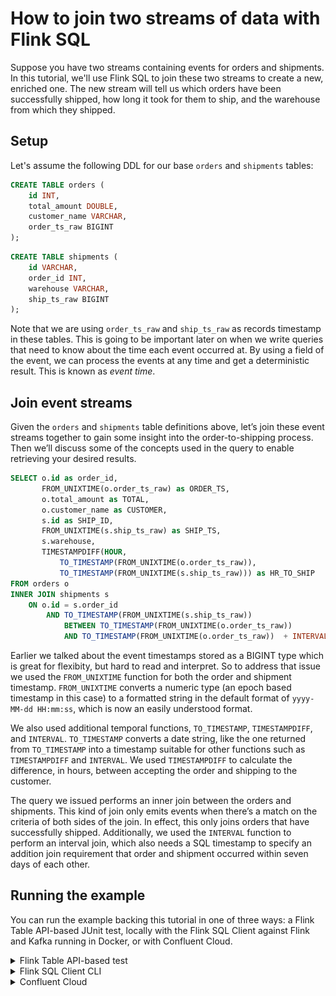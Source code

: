 <!-- title: How to join two streams of data with Flink SQL -->
<!-- description: In this tutorial, learn how to join two streams of data with Flink SQL, with step-by-step instructions and supporting code. -->

# How to join two streams of data with Flink SQL

Suppose you have two streams containing events for orders and shipments. In this tutorial, we'll use Flink SQL to join
these two streams to create a new, enriched one. The new stream will tell us which orders have been successfully shipped,
how long it took for them to ship, and the warehouse from which they shipped.

## Setup

Let's assume the following DDL for our base `orders` and `shipments` tables:

```sql
CREATE TABLE orders (
    id INT,
    total_amount DOUBLE,
    customer_name VARCHAR,
    order_ts_raw BIGINT
);
```

```sql
CREATE TABLE shipments (
    id VARCHAR,
    order_id INT,
    warehouse VARCHAR,
    ship_ts_raw BIGINT
);
```

Note that we are using `order_ts_raw` and `ship_ts_raw` as records timestamp in these tables. This is going to be important later on when we write queries that need to know about the time each event occurred at. By using a field of the event, we can process the events at any time and get a deterministic result. This is known as _event time_.

## Join event streams

Given the `orders` and `shipments` table definitions above, let’s join these event streams together to gain some insight
into the order-to-shipping process. Then we’ll discuss some of the concepts used in the query to enable retrieving your
desired results.

```sql
SELECT o.id as order_id,
       FROM_UNIXTIME(o.order_ts_raw) as ORDER_TS,
       o.total_amount as TOTAL,
       o.customer_name as CUSTOMER,
       s.id as SHIP_ID,
       FROM_UNIXTIME(s.ship_ts_raw) as SHIP_TS,
       s.warehouse,
       TIMESTAMPDIFF(HOUR,
           TO_TIMESTAMP(FROM_UNIXTIME(o.order_ts_raw)),
           TO_TIMESTAMP(FROM_UNIXTIME(s.ship_ts_raw))) as HR_TO_SHIP
FROM orders o
INNER JOIN shipments s
    ON o.id = s.order_id
        AND TO_TIMESTAMP(FROM_UNIXTIME(s.ship_ts_raw))
            BETWEEN TO_TIMESTAMP(FROM_UNIXTIME(o.order_ts_raw))
            AND TO_TIMESTAMP(FROM_UNIXTIME(o.order_ts_raw))  + INTERVAL '7' DAY;

```

Earlier we talked about the event timestamps stored as a BIGINT type which is great for flexibity, but hard to read and
interpret. So to address that issue we used the `FROM_UNIXTIME` function for both the order and
shipment timestamp. `FROM_UNIXTIME` converts a numeric type (an epoch based timestamp in this case) to a formatted string
in the default format of `yyyy-MM-dd HH:mm:ss`, which is now an easily understood format.

We also used additional temporal functions, `TO_TIMESTAMP`, `TIMESTAMPDIFF`, and `INTERVAL`.  `TO_TIMESTAMP` converts a date
string, like the one returned from `TO_TIMESTAMP` into a timestamp suitable for other functions such as `TIMESTAMPDIFF` and
`INTERVAL`. We used `TIMESTAMPDIFF` to calculate the difference, in hours, between accepting the order and shipping
to the customer.

The query we issued performs an inner join between the orders and shipments. This kind of join only emits events when
there’s a match on the criteria of both sides of the join. In effect, this only joins orders that have successfully
shipped. Additionally, we used the `INTERVAL` function to perform an interval join, which also needs a SQL timestamp to
specify an addition join requirement that order and shipment occurred within seven days of each other.

## Running the example

You can run the example backing this tutorial in one of three ways: a Flink Table API-based JUnit test, locally with the Flink SQL Client 
against Flink and Kafka running in Docker, or with Confluent Cloud.

<details>
  <summary>Flink Table API-based test</summary>

  ### Prerequisites

  * Java 17, e.g., follow the OpenJDK installation instructions [here](https://openjdk.org/install/) if you don't have Java. 
  * Docker running via [Docker Desktop](https://docs.docker.com/desktop/) or [Docker Engine](https://docs.docker.com/engine/install/)

  ### Run the test

  Clone the `confluentinc/tutorials` GitHub repository (if you haven't already) and navigate to the `tutorials` directory:

  ```shell
  git clone git@github.com:confluentinc/tutorials.git
  cd tutorials
  ```

  Run the following command to execute [FlinkSqlIntervalJoinTest#testJoin](src/test/java/io/confluent/developer/FlinkSqlIntervalJoinTest.java):

  ```plaintext
  ./gradlew clean :joining-stream-stream:flinksql:test
  ```

  The test starts Kafka and Schema Registry with [Testcontainers](https://testcontainers.com/), runs the Flink SQL commands
  above against a local Flink `StreamExecutionEnvironment`, and ensures that the join results are what we expect.
</details>

<details>
  <summary>Flink SQL Client CLI</summary>

  ### Prerequisites

  * Docker running via [Docker Desktop](https://docs.docker.com/desktop/) or [Docker Engine](https://docs.docker.com/engine/install/)
  * [Docker Compose](https://docs.docker.com/compose/install/). Ensure that the command `docker compose version` succeeds.

  ### Run the commands

  Clone the `confluentinc/tutorials` GitHub repository (if you haven't already) and navigate to the `tutorials` directory:

  ```shell
  git clone git@github.com:confluentinc/tutorials.git
  cd tutorials
  ```

  Start Flink and Kafka:

  ```shell
  docker compose -f ./docker/docker-compose-flinksql.yml up -d
  ```

  Next, open the Flink SQL Client CLI:

  ```shell
  docker exec -it flink-sql-client sql-client.sh
  ```

  Finally, run following SQL statements to create the `orders` and `shipments` tables backed by Kafka running in Docker, populate them with
  test data, and run the join query.

  ```sql
  CREATE TABLE orders (
      id INT,
      total_amount DOUBLE,
      customer_name VARCHAR,
      order_ts_raw BIGINT
  ) WITH (
      'connector' = 'kafka',
      'topic' = 'orders',
      'properties.bootstrap.servers' = 'broker:9092',
      'scan.startup.mode' = 'earliest-offset',
      'key.format' = 'raw',
      'key.fields' = 'id',
      'value.format' = 'avro-confluent',
      'value.avro-confluent.url' = 'http://schema-registry:8081',
      'value.fields-include' = 'EXCEPT_KEY'
  );
  ```

  ```sql
  CREATE TABLE shipments (
      id VARCHAR,
      order_id INT,
      warehouse VARCHAR,
      ship_ts_raw BIGINT
  ) WITH (
      'connector' = 'kafka',
      'topic' = 'shipments',
      'properties.bootstrap.servers' = 'broker:9092',
      'scan.startup.mode' = 'earliest-offset',
      'key.format' = 'raw',
      'key.fields' = 'id',
      'value.format' = 'avro-confluent',
      'value.avro-confluent.url' = 'http://schema-registry:8081',
      'value.fields-include' = 'EXCEPT_KEY'
  );
  ```

  ```sql
  INSERT INTO orders
  VALUES ( 1, 404.89, 'Art Vandelay',    1692812175),
         ( 2,  50.45, 'Bob Sacamanto',   1692826575),
         ( 3, 113.23, 'Bilbo Baggins',   1692826575),
         ( 4,  90.43, 'Harry Potter',    1692812175),
         ( 5, 495.22, 'John Hechinger',  1692819375),
         ( 6, 410.13, 'Mandelorean',     1692826575),
         ( 7, 333.84, 'Jane Smith',      1692822975),
         ( 8,  26.14, 'HJ Pennypacker' , 1692819375),
         ( 9, 450.77, 'Colonel Mustard', 1692812175),
         ( 10,195.13, 'Prof. Jones',     1692822975);
  ```

  ```sql
  INSERT INTO shipments
  VALUES ('shipment_1',   1, 'Bar Harbor',     1692815775),
         ('shipment_2',   2, 'Boston',         1692851775),
         ('shipment_3',   3, 'Providence',     1692851775),
         ('shipment_4',   4, 'Springfield',    1692826575),
         ('shipment_5',   5, 'Bar Harbor',     1692822975),
         ('shipment_6',   6, 'Boston',         1692851775),
         ('shipment_7',   7, 'Jackson Hole',   1692840975),
         ('shipment_8',   8, 'Whitefish'   ,   1692822975),
         ('shipment_9',   9, 'Jackson Hole',   1692984975),
         ('shipment_10', 10, 'Columbia Falls', 1692984975);
  ```

  ```sql
  SELECT o.id as order_id,
         FROM_UNIXTIME(o.order_ts_raw) as order_ts,
         o.total_amount as total,
         o.customer_name as customer,
         s.id as ship_id,
         FROM_UNIXTIME(s.ship_ts_raw) as ship_ts,
         s.warehouse,
         TIMESTAMPDIFF(HOUR,
             TO_TIMESTAMP(FROM_UNIXTIME(o.order_ts_raw)),
             TO_TIMESTAMP(FROM_UNIXTIME(s.ship_ts_raw))) as hr_to_ship
  FROM orders o
  INNER JOIN shipments s
      ON o.id = s.order_id
          AND TO_TIMESTAMP(FROM_UNIXTIME(s.ship_ts_raw))
              BETWEEN TO_TIMESTAMP(FROM_UNIXTIME(o.order_ts_raw))
              AND TO_TIMESTAMP(FROM_UNIXTIME(o.order_ts_raw))  + INTERVAL '7' DAY;
  ```

  The query output should look like this:

  ```plaintext
    order_id                       order_ts                          total                       customer                        ship_id                        ship_ts                      warehouse  hr_to_ship
           1            2023-08-23 17:36:15                         404.89                   Art Vandelay                     shipment_1            2023-08-23 18:36:15                     Bar Harbor           1
           2            2023-08-23 21:36:15                          50.45                  Bob Sacamanto                     shipment_2            2023-08-24 04:36:15                         Boston           7
           3            2023-08-23 21:36:15                         113.23                  Bilbo Baggins                     shipment_3            2023-08-24 04:36:15                     Providence           7
           4            2023-08-23 17:36:15                          90.43                   Harry Potter                     shipment_4            2023-08-23 21:36:15                    Springfield           4
           5            2023-08-23 19:36:15                         495.22                 John Hechinger                     shipment_5            2023-08-23 20:36:15                     Bar Harbor           1
           6            2023-08-23 21:36:15                         410.13                    Mandelorean                     shipment_6            2023-08-24 04:36:15                         Boston           7
           7            2023-08-23 20:36:15                         333.84                     Jane Smith                     shipment_7            2023-08-24 01:36:15                   Jackson Hole           5
           8            2023-08-23 19:36:15                          26.14                 HJ Pennypacker                     shipment_8            2023-08-23 20:36:15                      Whitefish           1
           9            2023-08-23 17:36:15                         450.77                Colonel Mustard                     shipment_9            2023-08-25 17:36:15                   Jackson Hole          48
          10            2023-08-23 20:36:15                         195.13                    Prof. Jones                    shipment_10            2023-08-25 17:36:15                 Columbia Falls          45
  ```

  When you are finished, clean up the containers used for this tutorial by running:

  ```shell
  docker compose -f ./docker/docker-compose-flinksql.yml down
  ```

</details>

<details>
  <summary>Confluent Cloud</summary>

  ### Prerequisites

  * A [Confluent Cloud](https://confluent.cloud/signup) account
  * A Flink compute pool created in Confluent Cloud. Follow [this](https://docs.confluent.io/cloud/current/flink/get-started/quick-start-cloud-console.html) quick start to create one.

  ### Run the commands

  In the Confluent Cloud Console, navigate to your environment and then click the `Open SQL Workspace` button for the compute
  pool that you have created.

  Select the default catalog (Confluent Cloud environment) and database (Kafka cluster) to use with the dropdowns at the top right.

  Finally, run following SQL statements to create the `orders` and `shipments` tables, populate them with test data, and run the join query.

  ```sql
  CREATE TABLE orders (
      id INT,
      total_amount DOUBLE,
      customer_name VARCHAR,
      order_ts_raw BIGINT
  );
  ```

  ```sql
  CREATE TABLE shipments (
      id VARCHAR,
      order_id INT,
      warehouse VARCHAR,
      ship_ts_raw BIGINT
  );
  ```

  ```sql
  INSERT INTO orders
  VALUES ( 1, 404.89, 'Art Vandelay',    1692812175),
         ( 2,  50.45, 'Bob Sacamanto',   1692826575),
         ( 3, 113.23, 'Bilbo Baggins',   1692826575),
         ( 4,  90.43, 'Harry Potter',    1692812175),
         ( 5, 495.22, 'John Hechinger',  1692819375),
         ( 6, 410.13, 'Mandelorean',     1692826575),
         ( 7, 333.84, 'Jane Smith',      1692822975),
         ( 8,  26.14, 'HJ Pennypacker' , 1692819375),
         ( 9, 450.77, 'Colonel Mustard', 1692812175),
         ( 10,195.13, 'Prof. Jones',     1692822975);
  ```

  ```sql
  INSERT INTO shipments
  VALUES ('shipment_1',   1, 'Bar Harbor',     1692815775),
         ('shipment_2',   2, 'Boston',         1692851775),
         ('shipment_3',   3, 'Providence',     1692851775),
         ('shipment_4',   4, 'Springfield',    1692826575),
         ('shipment_5',   5, 'Bar Harbor',     1692822975),
         ('shipment_6',   6, 'Boston',         1692851775),
         ('shipment_7',   7, 'Jackson Hole',   1692840975),
         ('shipment_8',   8, 'Whitefish'   ,   1692822975),
         ('shipment_9',   9, 'Jackson Hole',   1692984975),
         ('shipment_10', 10, 'Columbia Falls', 1692984975);
  ```

  ```sql
  SELECT o.id as order_id,
         FROM_UNIXTIME(o.order_ts_raw) as order_ts,
         o.total_amount as total,
         o.customer_name as customer,
         s.id as ship_id,
         FROM_UNIXTIME(s.ship_ts_raw) as ship_ts,
         s.warehouse,
         TIMESTAMPDIFF(HOUR,
             TO_TIMESTAMP(FROM_UNIXTIME(o.order_ts_raw)),
             TO_TIMESTAMP(FROM_UNIXTIME(s.ship_ts_raw))) as hr_to_ship
  FROM orders o
  INNER JOIN shipments s
      ON o.id = s.order_id
          AND TO_TIMESTAMP(FROM_UNIXTIME(s.ship_ts_raw))
              BETWEEN TO_TIMESTAMP(FROM_UNIXTIME(o.order_ts_raw))
              AND TO_TIMESTAMP(FROM_UNIXTIME(o.order_ts_raw))  + INTERVAL '7' DAY;
  ```

  The query output should look like this:

  ![Query output](https://raw.githubusercontent.com/confluentinc/tutorials/master/joining-stream-stream/flinksql/img/query-output.png)

</details>

